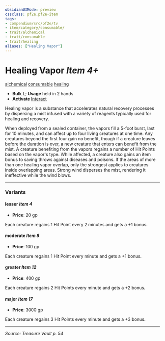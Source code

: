 ```yaml
---
obsidianUIMode: preview
cssclass: pf2e,pf2e-item
tags:
- compendium/src/pf2e/tv
- item/category/consumable/
- trait/alchemical
- trait/consumable
- trait/healing
aliases: ["Healing Vapor"]
---
```

# Healing Vapor *Item 4+*  
[alchemical](rules/traits/alchemical.md "Alchemical Item Trait")  [consumable](rules/traits/consumable.md "Consumable Item Trait")  [healing](rules/traits/healing.md "Healing Effect Trait")  

- **Bulk** L; **Usage** held in 2 hands
- **Activate** [Interact](rules/actions/interact.md)

Healing vapor is a substance that accelerates natural recovery processes by dispersing a mist infused with a variety of reagents typically used for healing and recovery.

When deployed from a sealed container, the vapors fill a 5-foot burst, last for 10 minutes, and can affect up to four living creatures at one time. Any creatures beyond the first four gain no benefit, though if a creature leaves before the duration is over, a new creature that enters can benefit from the mist. A creature benefiting from the vapors regains a number of Hit Points based on the vapor's type. While affected, a creature also gains an item bonus to saving throws against diseases and poisons. If the areas of more than one healing vapor overlap, only the strongest applies to creatures inside overlapping areas. Strong wind disperses the mist, rendering it ineffective while the wind blows.

---

### Variants

#### lesser *Item 4*

- **Price**: 20 gp

Each creature regains 1 Hit Point every 2 minutes and gets a +1 bonus.

#### moderate *Item 8*

- **Price**: 100 gp

Each creature regains 1 Hit Point every minute and gets a +1 bonus.

#### greater *Item 12*

- **Price**: 400 gp

Each creature regains 2 Hit Points every minute and gets a +2 bonus.

#### major *Item 17*

- **Price**: 3000 gp

Each creature regains 3 Hit Points every minute and gets a +3 bonus.

---
*Source: Treasure Vault p. 54*